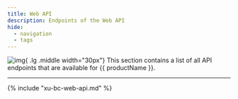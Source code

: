 ```yaml
---
title: Web API
description: Endpoints of the Web API
hide:
  - navigation
  - tags
---
```


![img](site:assets/images/logos/theo-thumbs.png){ .lg .middle width="30px"} This section contains a list of all API endpoints that are available for {{ productName }}.

---

{% include "xu-bc-web-api.md" %}